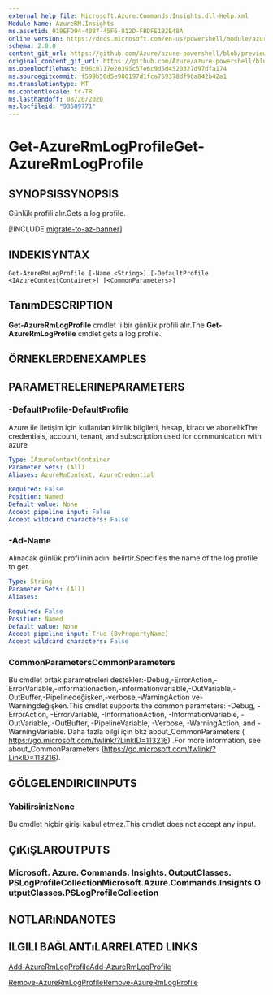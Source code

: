 ```yaml
---
external help file: Microsoft.Azure.Commands.Insights.dll-Help.xml
Module Name: AzureRM.Insights
ms.assetid: 019EFD94-4087-45F6-812D-FBDFE1B2E48A
online version: https://docs.microsoft.com/en-us/powershell/module/azurerm.insights/get-azurermlogprofile
schema: 2.0.0
content_git_url: https://github.com/Azure/azure-powershell/blob/preview/src/ResourceManager/Insights/Commands.Insights/help/Get-AzureRmLogProfile.md
original_content_git_url: https://github.com/Azure/azure-powershell/blob/preview/src/ResourceManager/Insights/Commands.Insights/help/Get-AzureRmLogProfile.md
ms.openlocfilehash: b96c8717e20395c57e6c9d5d4520327d97dfa174
ms.sourcegitcommit: f599b50d5e980197d1fca769378df90a842b42a1
ms.translationtype: MT
ms.contentlocale: tr-TR
ms.lasthandoff: 08/20/2020
ms.locfileid: "93589771"
---
```

# <span data-ttu-id="042f2-101">Get-AzureRmLogProfile</span><span class="sxs-lookup"><span data-stu-id="042f2-101">Get-AzureRmLogProfile</span></span>

## <span data-ttu-id="042f2-102">SYNOPSIS</span><span class="sxs-lookup"><span data-stu-id="042f2-102">SYNOPSIS</span></span>
<span data-ttu-id="042f2-103">Günlük profili alır.</span><span class="sxs-lookup"><span data-stu-id="042f2-103">Gets a log profile.</span></span>

[!INCLUDE [migrate-to-az-banner](../../includes/migrate-to-az-banner.md)]

## <span data-ttu-id="042f2-104">INDEKI</span><span class="sxs-lookup"><span data-stu-id="042f2-104">SYNTAX</span></span>

```
Get-AzureRmLogProfile [-Name <String>] [-DefaultProfile <IAzureContextContainer>] [<CommonParameters>]
```

## <span data-ttu-id="042f2-105">Tanım</span><span class="sxs-lookup"><span data-stu-id="042f2-105">DESCRIPTION</span></span>
<span data-ttu-id="042f2-106">**Get-AzureRmLogProfile** cmdlet 'i bir günlük profili alır.</span><span class="sxs-lookup"><span data-stu-id="042f2-106">The **Get-AzureRmLogProfile** cmdlet gets a log profile.</span></span>

## <span data-ttu-id="042f2-107">ÖRNEKLERDEN</span><span class="sxs-lookup"><span data-stu-id="042f2-107">EXAMPLES</span></span>

## <span data-ttu-id="042f2-108">PARAMETRELERINE</span><span class="sxs-lookup"><span data-stu-id="042f2-108">PARAMETERS</span></span>

### <span data-ttu-id="042f2-109">-DefaultProfile</span><span class="sxs-lookup"><span data-stu-id="042f2-109">-DefaultProfile</span></span>
<span data-ttu-id="042f2-110">Azure ile iletişim için kullanılan kimlik bilgileri, hesap, kiracı ve abonelik</span><span class="sxs-lookup"><span data-stu-id="042f2-110">The credentials, account, tenant, and subscription used for communication with azure</span></span>

```yaml
Type: IAzureContextContainer
Parameter Sets: (All)
Aliases: AzureRmContext, AzureCredential

Required: False
Position: Named
Default value: None
Accept pipeline input: False
Accept wildcard characters: False
```

### <span data-ttu-id="042f2-111">-Ad</span><span class="sxs-lookup"><span data-stu-id="042f2-111">-Name</span></span>
<span data-ttu-id="042f2-112">Alınacak günlük profilinin adını belirtir.</span><span class="sxs-lookup"><span data-stu-id="042f2-112">Specifies the name of the log profile to get.</span></span>

```yaml
Type: String
Parameter Sets: (All)
Aliases: 

Required: False
Position: Named
Default value: None
Accept pipeline input: True (ByPropertyName)
Accept wildcard characters: False
```

### <span data-ttu-id="042f2-113">CommonParameters</span><span class="sxs-lookup"><span data-stu-id="042f2-113">CommonParameters</span></span>
<span data-ttu-id="042f2-114">Bu cmdlet ortak parametreleri destekler:-Debug,-ErrorAction,-ErrorVariable,-ınformationaction,-ınformationvariable,-OutVariable,-OutBuffer,-Pipelinedeğişken,-verbose,-WarningAction ve-Warningdeğişken.</span><span class="sxs-lookup"><span data-stu-id="042f2-114">This cmdlet supports the common parameters: -Debug, -ErrorAction, -ErrorVariable, -InformationAction, -InformationVariable, -OutVariable, -OutBuffer, -PipelineVariable, -Verbose, -WarningAction, and -WarningVariable.</span></span> <span data-ttu-id="042f2-115">Daha fazla bilgi için bkz about_CommonParameters ( https://go.microsoft.com/fwlink/?LinkID=113216) .</span><span class="sxs-lookup"><span data-stu-id="042f2-115">For more information, see about_CommonParameters (https://go.microsoft.com/fwlink/?LinkID=113216).</span></span>

## <span data-ttu-id="042f2-116">GÖLGELENDIRICI</span><span class="sxs-lookup"><span data-stu-id="042f2-116">INPUTS</span></span>

### <span data-ttu-id="042f2-117">Yabilirsiniz</span><span class="sxs-lookup"><span data-stu-id="042f2-117">None</span></span>
<span data-ttu-id="042f2-118">Bu cmdlet hiçbir girişi kabul etmez.</span><span class="sxs-lookup"><span data-stu-id="042f2-118">This cmdlet does not accept any input.</span></span>

## <span data-ttu-id="042f2-119">ÇıKıŞLAR</span><span class="sxs-lookup"><span data-stu-id="042f2-119">OUTPUTS</span></span>

### <span data-ttu-id="042f2-120">Microsoft. Azure. Commands. Insights. OutputClasses. PSLogProfileCollection</span><span class="sxs-lookup"><span data-stu-id="042f2-120">Microsoft.Azure.Commands.Insights.OutputClasses.PSLogProfileCollection</span></span>

## <span data-ttu-id="042f2-121">NOTLARıNDA</span><span class="sxs-lookup"><span data-stu-id="042f2-121">NOTES</span></span>

## <span data-ttu-id="042f2-122">ILGILI BAĞLANTıLAR</span><span class="sxs-lookup"><span data-stu-id="042f2-122">RELATED LINKS</span></span>

[<span data-ttu-id="042f2-123">Add-AzureRmLogProfile</span><span class="sxs-lookup"><span data-stu-id="042f2-123">Add-AzureRmLogProfile</span></span>](./Add-AzureRmLogProfile.md)

[<span data-ttu-id="042f2-124">Remove-AzureRmLogProfile</span><span class="sxs-lookup"><span data-stu-id="042f2-124">Remove-AzureRmLogProfile</span></span>](./Remove-AzureRmLogProfile.md)


